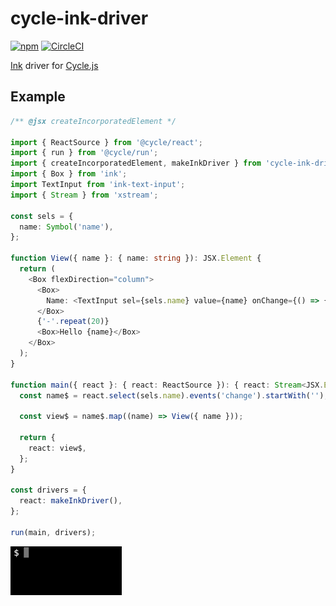 # cycle-ink-driver

[![npm](https://img.shields.io/npm/v/cycle-ink-driver.svg)](https://www.npmjs.com/package/cycle-ink-driver) [![CircleCI](https://circleci.com/gh/ryota-ka/cycle-ink-driver/tree/master.svg?style=shield)](https://circleci.com/gh/ryota-ka/cycle-ink-driver/tree/master)

[Ink](https://github.com/vadimdemedes/ink) driver for [Cycle.js](https://cycle.js.org/)

## Example

```typescript
/** @jsx createIncorporatedElement */

import { ReactSource } from '@cycle/react';
import { run } from '@cycle/run';
import { createIncorporatedElement, makeInkDriver } from 'cycle-ink-driver';
import { Box } from 'ink';
import TextInput from 'ink-text-input';
import { Stream } from 'xstream';

const sels = {
  name: Symbol('name'),
};

function View({ name }: { name: string }): JSX.Element {
  return (
    <Box flexDirection="column">
      <Box>
        Name: <TextInput sel={sels.name} value={name} onChange={() => {}} />
      </Box>
      {'-'.repeat(20)}
      <Box>Hello {name}</Box>
    </Box>
  );
}

function main({ react }: { react: ReactSource }): { react: Stream<JSX.Element> } {
  const name$ = react.select(sels.name).events('change').startWith('');

  const view$ = name$.map((name) => View({ name }));

  return {
    react: view$,
  };
}

const drivers = {
  react: makeInkDriver(),
};

run(main, drivers);
```

![screencast](./docs/screencast.gif)
